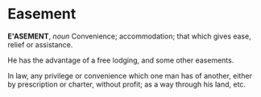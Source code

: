 # Easement

**E'ASEMENT**, _noun_ Convenience; accommodation; that which gives ease, relief or assistance.

He has the advantage of a free lodging, and some other easements.

In law, any privilege or convenience which one man has of another, either by prescription or charter, without profit; as a way through his land, etc.